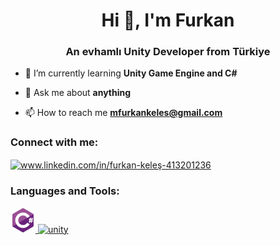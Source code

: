 <h1 align="center">Hi 👋, I'm Furkan</h1>
<h3 align="center">An evhamlı Unity Developer from Türkiye</h3>

- 🌱 I’m currently learning **Unity Game Engine and C#**

- 💬 Ask me about **anything**

- 📫 How to reach me **mfurkankeles@gmail.com**

<h3 align="left">Connect with me:</h3>
<p align="left">
<a href="https://www.linkedin.com/in/furkan-kele%C5%9F-413201236" target="blank"><img align="center" src="https://raw.githubusercontent.com/rahuldkjain/github-profile-readme-generator/master/src/images/icons/Social/linked-in-alt.svg" alt="www.linkedin.com/in/furkan-keleş-413201236" height="30" width="40" /></a>
</p>

<h3 align="left">Languages and Tools:</h3>
<p align="left"> <a href="https://www.w3schools.com/cs/" target="_blank" rel="noreferrer"> <img src="https://raw.githubusercontent.com/devicons/devicon/master/icons/csharp/csharp-original.svg" alt="csharp" width="40" height="40"/> </a> <a href="https://unity.com/" target="_blank" rel="noreferrer"> <img src="https://www.vectorlogo.zone/logos/unity3d/unity3d-icon.svg" alt="unity" width="40" height="40"/> </a> </p>
